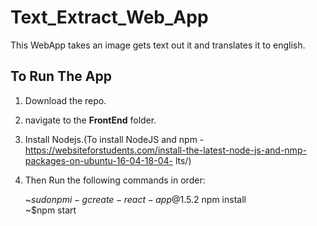 # Text_Extract_Web_App
This WebApp takes an image gets text out it and translates it to english.   
## To Run The App  
1) Download the repo.
2) navigate to the **FrontEnd** folder.  
3) Install Nodejs.(To install NodeJS and npm - https://websiteforstudents.com/install-the-latest-node-js-and-nmp-packages-on-ubuntu-16-04-18-04-    lts/)   
4) Then Run the following commands in order:   
   
   ~$sudo npm i -g create-react-app@1.5.2    
   ~$npm install  
   ~$npm start  
 
